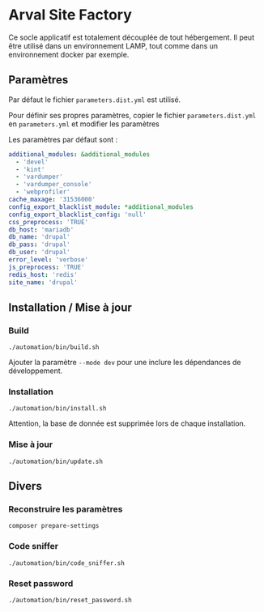 # Arval Site Factory

Ce socle applicatif est totalement découplée de tout hébergement.
Il peut être utilisé dans un environnement LAMP, tout comme dans un environnement docker par exemple.

## Paramètres

Par défaut le fichier `parameters.dist.yml` est utilisé.

Pour définir ses propres paramètres, copier le fichier `parameters.dist.yml` en `parameters.yml` et modifier les paramètres

Les paramètres par défaut sont :

```yaml
additional_modules: &additional_modules
  - 'devel'
  - 'kint'
  - 'vardumper'
  - 'vardumper_console'
  - 'webprofiler'
cache_maxage: '31536000'
config_export_blacklist_module: *additional_modules
config_export_blacklist_config: 'null'
css_preprocess: 'TRUE'
db_host: 'mariadb'
db_name: 'drupal'
db_pass: 'drupal'
db_user: 'drupal'
error_level: 'verbose'
js_preprocess: 'TRUE'
redis_host: 'redis'
site_name: 'drupal'
```

## Installation / Mise à jour

### Build

`./automation/bin/build.sh`

Ajouter la paramètre `--mode dev` pour une inclure les dépendances de développement. 

### Installation

`./automation/bin/install.sh`

Attention, la base de donnée est supprimée lors de chaque installation. 

### Mise à jour

`./automation/bin/update.sh`

## Divers

### Reconstruire les paramètres

`composer prepare-settings`

### Code sniffer

`./automation/bin/code_sniffer.sh`

### Reset password

`./automation/bin/reset_password.sh`
